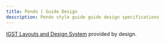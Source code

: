```yaml
---
title: Pendo | Guide Design
description: Pendo style guide guide design specifications
---
```


[IGST Layouts and Design System](https://www.figma.com/file/03RZEPwWfxU2qgRoIWB4na/IGST-Layouts-%26-System) provided by design.
